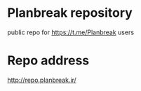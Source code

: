 # Planbreak repository
public repo for https://t.me/Planbreak users

# Repo address
http://repo.planbreak.ir/
